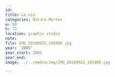 ```yaml
---
id:
title: Le vio
categories: Nature Mortes
w: 50
h: 73
location: graphic studio
note:
file: IMG_20180922_185908.jpg
year: '2005'
year_start: 2005
year_end:
image: ../../media/img/IMG_20180922_185908.jpg

---
```

